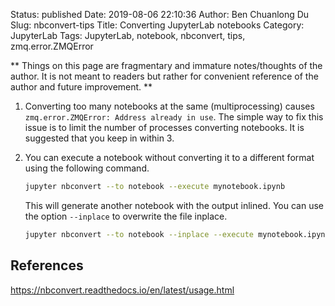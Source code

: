 Status: published
Date: 2019-08-06 22:10:36
Author: Ben Chuanlong Du
Slug: nbconvert-tips
Title: Converting JupyterLab notebooks
Category: JupyterLab
Tags: JupyterLab, notebook, nbconvert, tips, zmq.error.ZMQError

**
Things on this page are
fragmentary and immature notes/thoughts of the author.
It is not meant to readers
but rather for convenient reference of the author and future improvement.
**

1. Converting too many notebooks at the same (multiprocessing) causes `zmq.error.ZMQError: Address already in use`.
    The simple way to fix this issue is to limit the number of processes converting notebooks.
    It is suggested that you keep in within 3.

2. You can execute a notebook without converting it to a different format using the following command.
    ```Bash
    jupyter nbconvert --to notebook --execute mynotebook.ipynb
    ```
    This will generate another notebook with the output inlined.
    You can use the option `--inplace` to overwrite the file inplace.
    ```Bash
    jupyter nbconvert --to notebook --inplace --execute mynotebook.ipynb
    ```

## References

https://nbconvert.readthedocs.io/en/latest/usage.html
